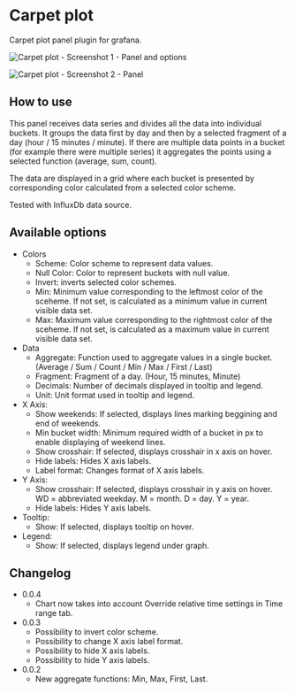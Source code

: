 # Carpet plot

Carpet plot panel plugin for grafana.

![Carpet plot - Screenshot 1 - Panel and options](https://raw.githubusercontent.com/petrslavotinek/grafana-carpetplot/master/dist/src/img/screenshot1.png)

![Carpet plot - Screenshot 2 - Panel](https://raw.githubusercontent.com/petrslavotinek/grafana-carpetplot/master/dist/src/img/screenshot2.png)

## How to use

This panel receives data series and divides all the data into individual buckets. It groups the data first by day and then by a selected fragment of a day (hour / 15 minutes / minute). If there are multiple data points in a bucket (for example there were multiple series) it aggregates the points using a selected function (average, sum, count).

The data are displayed in a grid where each bucket is presented by corresponding color calculated from a selected color scheme.

Tested with InfluxDb data source.

## Available options

* Colors
  * Scheme: Color scheme to represent data values.
  * Null Color: Color to represent buckets with null value.
  * Invert: inverts selected color schemes.
  * Min: Minimum value corresponding to the leftmost color of the sceheme. If not set, is calculated as a minimum value in current visible data set.
  * Max: Maximum value corresponding to the rightmost color of the sceheme. If not set, is calculated as a maximum value in current visible data set.
* Data
  * Aggregate: Function used to aggregate values in a single bucket. (Average / Sum / Count / Min / Max / First / Last)
  * Fragment: Fragment of a day. (Hour, 15 minutes, Minute)
  * Decimals: Number of decimals displayed in tooltip and legend.
  * Unit: Unit format used in tooltip and legend.
* X Axis:
  * Show weekends: If selected, displays lines marking beggining and end of weekends.
  * Min bucket width: Minimum required width of a bucket in px to enable displaying of weekend lines.
  * Show crosshair: If selected, displays crosshair in x axis on hover.
  * Hide labels: Hides X axis labels.
  * Label format: Changes format of X axis labels. 
* Y Axis:
  * Show crosshair: If selected, displays crosshair in y axis on hover. WD = abbreviated weekday. M = month. D = day. Y = year.
  * Hide labels: Hides Y axis labels.
* Tooltip:
  * Show: If selected, displays tooltip on hover.
* Legend:
  * Show: If selected, displays legend under graph.

## Changelog

* 0.0.4
  * Chart now takes into account Override relative time settings in Time range tab.
* 0.0.3
  * Possibility to invert color scheme.
  * Possibility to change X axis label format.
  * Possibility to hide X axis labels.
  * Possibility to hide Y axis labels.
* 0.0.2
  * New aggregate functions: Min, Max, First, Last.